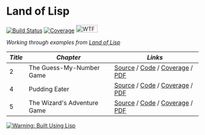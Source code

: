 # Land of Lisp


[![Build Status][Travis badge]][Travis link] [![Coverage][Coverage badge]][Coverage link] <a href="http://www.wtfpl.net/"><img src="http://www.wtfpl.net/wp-content/uploads/2012/12/wtfpl-badge-1.png" width="57" height="20" alt="WTFPL"/></a>

*Working through examples from [Land of Lisp][book]*


| *Title* | *Chapter*                   | *Links*                                            |
|---------|-----------------------------|----------------------------------------------------|
|       2 | The Guess-My-Number Game    | [Source][guess.nw] / [Code][guess.lisp] / [Coverage][guess.lisp coverage] / [PDF][guess.pdf] |
|       4 | Pudding Eater               | [Source][pudding.nw] / [Code][pudding.lisp] / [Coverage][pudding.lisp coverage] / [PDF][pudding.pdf] |
|       5 | The Wizard's Adventure Game | [Source][wizard5.nw] / [Code][wizard5.lisp] / [Coverage][wizard5.lisp coverage] / [PDF][wizard5.pdf] |


[![Warning: Built Using Lisp](http://www.lisperati.com/lisplogo_warning2_256.png)](http://www.lisperati.com/logo.html)


<!-- Named Links -->

[Travis badge]: https://travis-ci.org/yurrriq/land-of-lisp.svg?branch=master
[Travis link]: https://travis-ci.org/yurrriq/land-of-lisp
[Coverage badge]: https://img.shields.io/badge/coverage-97%25-green.svg?style=flat
[Coverage link]: https://yurrriq.github.io/land-of-lisp/coverage/
[book]: http://landoflisp.com
[guess.nw]: https://github.com/yurrriq/land-of-lisp/blob/master/src/guess.nw
[guess.lisp]: https://github.com/yurrriq/land-of-lisp/blob/master/src/guess.lisp
[guess.lisp coverage]: http://yurrriq.codes/land-of-lisp/coverage/d66391fe0fefae769f0642ebd4a7c1e2.html
[guess.pdf]: https://yurrriq.github.io/land-of-lisp/guess.pdf
[pudding.nw]: https://github.com/yurrriq/land-of-lisp/blob/master/src/pudding.nw
[pudding.lisp]: https://github.com/yurrriq/land-of-lisp/blob/master/src/pudding.lisp
[pudding.lisp coverage]: http://yurrriq.codes/land-of-lisp/coverage/f86224829b464c4ad35c5ff4eedd3986.html
[pudding.pdf]: https://yurrriq.github.io/land-of-lisp/pudding.pdf
[wizard5.nw]: https://github.com/yurrriq/land-of-lisp/blob/master/src/wizard5.nw
[wizard5.lisp]: https://github.com/yurrriq/land-of-lisp/blob/master/src/wizard5.lisp
[wizard5.lisp coverage]: http://yurrriq.codes/land-of-lisp/coverage/68bef9052143c6883beb88b1318bc676.html
[wizard5.pdf]: https://yurrriq.github.io/land-of-lisp/wizard5.pdf
